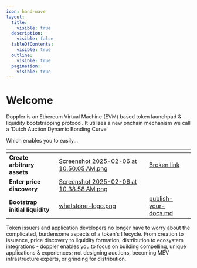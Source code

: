 ```yaml
---
icon: hand-wave
layout:
  title:
    visible: true
  description:
    visible: false
  tableOfContents:
    visible: true
  outline:
    visible: true
  pagination:
    visible: true
---
```


# Welcome



Doppler is an Ethereum Virtual Machine (EVM) based token launchpad & liquidity bootstrapping protocol. It utilizes a new onchain mechanism we call a 'Dutch Auction Dynamic Bonding Curve'&#x20;

Which enables you to easily...

<table data-view="cards" data-full-width="true"><thead><tr><th></th><th data-hidden data-card-cover data-type="files"></th><th data-hidden></th><th data-hidden data-type="content-ref"></th></tr></thead><tbody><tr><td><strong>Create arbitrary assets</strong></td><td><a href=".gitbook/assets/Screenshot 2025-02-06 at 10.50.05 AM.png">Screenshot 2025-02-06 at 10.50.05 AM.png</a></td><td></td><td><a href="broken-reference">Broken link</a></td></tr><tr><td><strong>Enter price discovery</strong></td><td><a href=".gitbook/assets/Screenshot 2025-02-06 at 10.38.58 AM.png">Screenshot 2025-02-06 at 10.38.58 AM.png</a></td><td></td><td></td></tr><tr><td><strong>Bootstrap initial liquidity</strong> </td><td><a href=".gitbook/assets/whetstone-logo.png">whetstone-logo.png</a></td><td></td><td><a href="how-it-works/publish-your-docs.md">publish-your-docs.md</a></td></tr></tbody></table>

Token issuers and application developers no longer have to worry about the complicated, burdensome aspects of a token's lifecycle. From creation to issuance, price discovery to liquidity formation, distribution to ecosystem integrations - doppler enables you to focus on building compelling, unique applications & experiences; not designing auctions, becoming MEV infrastructure experts, or grinding for distribution.

